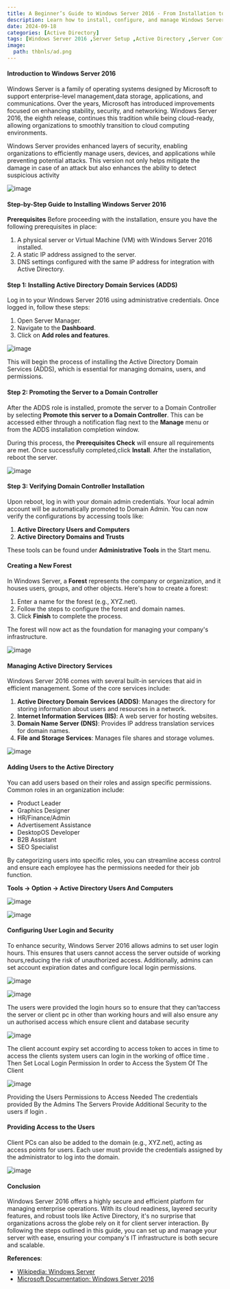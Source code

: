 ```yaml
---
title: A Beginner’s Guide to Windows Server 2016 - From Installation to Domain Management
description: Learn how to install, configure, and manage Windows Server 2016 in this comprehensive guide. From setting up Active Directory to ensuring security, this blog covers everything you need to streamline your IT infrastructure.
date: 2024-09-18
categories: [Active Directory]
tags: [Windows Server 2016 ,Server Setup ,Active Directory ,Server Configuration ,Domain Controller]
image:
  path: thbnls/ad.png
---
```


#### **Introduction to Windows Server 2016**

Windows Server is a family of operating systems designed by Microsoft to support enterprise-level management,data storage, applications, and communications. Over the years, Microsoft has introduced improvements focused on enhancing stability, security, and networking. Windows Server 2016, the eighth release, continues this tradition while being cloud-ready, allowing organizations to smoothly transition to cloud computing environments.

Windows Server provides enhanced layers of security, enabling organizations to efficiently manage users, devices, and applications while preventing potential attacks. This version not only helps mitigate the damage in case of an attack but also enhances the ability to detect suspicious activity

![image]()

#### **Step-by-Step Guide to Installing Windows Server 2016**

**Prerequisites**
Before proceeding with the installation, ensure you have the following prerequisites in place:

1. A physical server or Virtual Machine (VM) with Windows Server 2016 installed.
2. A static IP address assigned to the server.
3. DNS settings configured with the same IP address for integration with Active Directory.

#### **Step 1: Installing Active Directory Domain Services (ADDS)**
Log in to your Windows Server 2016 using administrative credentials. Once logged in, follow these steps:

1. Open Server Manager.
2. Navigate to the **Dashboard**.
3. Click on **Add roles and features**.

![image]()

This will begin the process of installing the Active Directory Domain Services (ADDS), which is essential for managing domains, users, and permissions.

#### **Step 2: Promoting the Server to a Domain Controller**

After the ADDS role is installed, promote the server to a Domain Controller by selecting **Promote this server to a Domain Controller**. This can be accessed either through a notification flag next to the **Manage** menu or from the ADDS installation completion window.

During this process, the **Prerequisites Check** will ensure all requirements are met. Once successfully completed,click **Install**. After the installation, reboot the server.

![image]()

#### **Step 3: Verifying Domain Controller Installation**

Upon reboot, log in with your domain admin credentials. Your local admin account will be automatically promoted to Domain Admin. You can now verify the configurations by accessing tools like:

1. **Active Directory Users and Computers**
2. **Active Directory Domains and Trusts**

These tools can be found under **Administrative Tools** in the Start menu.

#### **Creating a New Forest**

In Windows Server, a **Forest** represents the company or organization, and it houses users, groups, and other
objects. Here's how to create a forest:

1. Enter a name for the forest (e.g., XYZ.net).
2. Follow the steps to configure the forest and domain names.
3. Click **Finish** to complete the process.

The forest will now act as the foundation for managing your company's infrastructure.

![image]()


#### **Managing Active Directory Services**

Windows Server 2016 comes with several built-in services that aid in efficient management. Some of the core services include:

1. **Active Directory Domain Services (ADDS)**: Manages the directory for storing information about users and resources in a network.
2. **Internet Information Services (IIS)**: A web server for hosting websites.
3. **Domain Name Server (DNS)**: Provides IP address translation services for domain names.
4. **File and Storage Services**: Manages file shares and storage volumes.

![image]()


#### **Adding Users to the Active Directory**

You can add users based on their roles and assign specific permissions. Common roles in an organization include:

- Product Leader
- Graphics Designer
- HR/Finance/Admin
- Advertisement Assistance
- DesktopOS Developer
- B2B Assistant
- SEO Specialist

By categorizing users into specific roles, you can streamline access control and ensure each employee has the permissions needed for their job function.

**Tools -> Option -> Active Directory Users And Computers**

![image]()

![image]()


#### **Configuring User Login and Security**

To enhance security, Windows Server 2016 allows admins to set user login hours. This ensures that users cannot access the server outside of working hours,reducing the risk of unauthorized access. Additionally, admins can set account expiration dates and configure local login permissions.

![image]()

![image]()

The users were provided the login hours so to ensure that they can’taccess the server or client pc in other than working hours and will also ensure any un authorised access which ensure client and database security

![image]()

The client account expiry set according to access token to acces in time to access the clients system users can login in the working of office time . Then Set Local Login Permission In order to Access the System Of The Client

![image]()

Providing the Users Permissions to Access Needed The credentials provided By the Admins The Servers Provide Additional Security to the users if login .

#### **Providing Access to the Users**

Client PCs can also be added to the domain (e.g., XYZ.net), acting as access points for users. Each user must provide the credentials assigned by the administrator to log into the domain.

![image]()

#### **Conclusion**
Windows Server 2016 offers a highly secure and efficient platform for managing enterprise operations. With its
cloud readiness, layered security features, and robust tools like Active Directory, it's no surprise that organizations
across the globe rely on it for client server interaction. By following the steps outlined in this guide, you can set up and manage your server with ease,
ensuring your company's IT infrastructure is both secure and scalable.


**References**:
- [Wikipedia: Windows Server](https://en.wikipedia.org/wiki/Windows_Server)
- [Microsoft Documentation: Windows Server 2016](https://docs.windows.org/Windows_Server_2016)